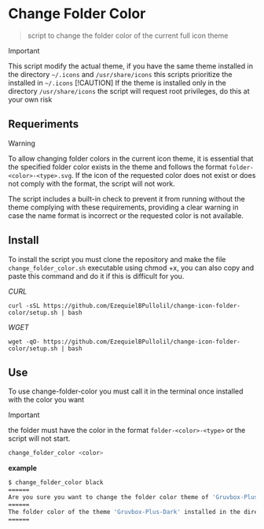 # Change Folder Color
> script to change the folder color of the current full icon theme

> [!IMPORTANT]
> This script modify the actual theme, if you have the same theme installed in the directory `~/.icons` and `/usr/share/icons` this scripts prioritize the installed in `~/.icons`
> [!CAUTION]
> If the theme is installed only in the directory `/usr/share/icons` the script will request root privileges, do this at your own risk


## Requeriments
> [!WARNING]
> To allow changing folder colors in the current icon theme, it is essential that the specified folder color exists in the theme and follows the format `folder-<color>-<type>.svg`. If the icon of the requested color does not exist or does not comply with the format, the script will not work.

The script includes a built-in check to prevent it from running without the theme complying with these requirements, providing a clear warning in case the name format is incorrect or the requested color is not available.


## Install

To install the script you must clone the repository and make the file `change_folder_color.sh` executable using chmod +x, you can also copy and paste this command and do it if this is difficult for you.


*CURL*
```
curl -sSL https://github.com/EzequielBPullolil/change-icon-folder-color/setup.sh | bash
```

*WGET*
```
wget -qO- https://github.com/EzequielBPullolil/change-icon-folder-color/setup.sh | bash
```

## Use

To use change-folder-color you must call it in the terminal once installed with the color you want

> [!IMPORTANT]
>the folder must have the color in the format `folder-<color>-<type>` or the script will not start.

```bash
change_folder_color <color>
```


**example**
```bash
$ change_folder_color black
======
Are you sure you want to change the folder color theme of 'Gruvbox-Plus-Dark' to 'black'? [Y/n] Y
======
The folder color of the theme 'Gruvbox-Plus-Dark' installed in the directory `/usr/share/icons/` was changed to *black*
======
```